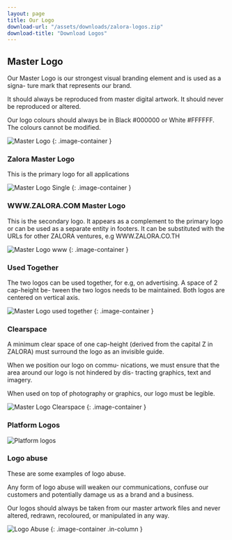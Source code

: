 ```yaml
---
layout: page
title: Our Logo
download-url: "/assets/downloads/zalora-logos.zip"
download-title: "Download Logos"
---
```


## Master Logo

Our Master Logo is our strongest visual branding element and is used as a signa- ture mark that represents our brand.

It should always be reproduced from master digital artwork. It should never be reproduced or altered.

Our logo colours should always be in Black #000000 or White #FFFFFF. The colours cannot be modified.

![Master Logo](/assets/images/content/identity/logo/master-logo.png)
{: .image-container }

### Zalora Master Logo

This is the primary logo for all applications

![Master Logo Single](/assets/images/content/identity/logo/master-logo_single.png)
{: .image-container }

### WWW.ZALORA.COM Master Logo

This is the secondary logo. It appears as a complement to the primary logo or can be used as a separate entity in footers. It can be substituted with the URLs for other ZALORA ventures, e.g WWW.ZALORA.CO.TH

![Master Logo www](/assets/images/content/identity/logo/master-logo_www.png)
{: .image-container }

### Used Together

The two logos can be used together, for e.g, on advertising. A space of 2 cap-height be- tween the two logos needs to be maintained. Both logos are centered on vertical axis.

![Master Logo used together](/assets/images/content/identity/logo/master-logo_together.png)
{: .image-container }

### Clearspace

A minimum clear space of one cap-height (derived from the capital Z in ZALORA) must surround the logo as an invisible guide.

When we position our logo on commu- nications, we must ensure that the area around our logo is not hindered by dis- tracting graphics, text and imagery.

When used on top of photography or graphics, our logo must be legible.

![Master Logo Clearspace](/assets/images/content/identity/logo/master-logo_clearspace.png)
{: .image-container }

### Platform Logos

![Platform logos](/assets/images/content/identity/logo/platform-logos.png)

### Logo abuse

These are some examples of logo abuse.

Any form of logo abuse will weaken our communications, confuse our customers and potentially damage us as a brand and a business.

Our logos should always be taken from our master artwork files and never altered, redrawn, recoloured, or manipulated in any way.

![Logo Abuse](/assets/images/content/identity/logo/logo-abuse.jpg)
{: .image-container .in-column }
